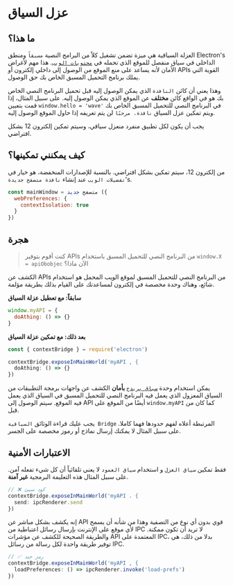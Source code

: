 # عزل السياق

## ما هذا؟

العزلة السياقية هي ميزة تضمن تشغيل كلاً من البرامج النصية `مسبقاً` ومنطق Electron's الداخلي في سياق منفصل للموقع الذي تحمله في [`محتويات الويب`](../api/web-contents.md).  هذا مهم لأغراض الأمان لأنه يساعد على منع الموقع من الوصول إلى داخلي إلكترون أو APIs القوية التي يملك برنامج التحميل المسبق الخاص بك حق الوصول.

وهذا يعني أن كائن `النافذة` الذي يمكن الوصول إليه قبل تحميل البرنامج النصي الخاص بك هو في الواقع كائن **مختلف** عن الموقع الذي يمكن الوصول إليه.  على سبيل المثال، إذا قمت بتعيين `window.hello = 'wave'` في البرنامج النصي للتحميل المسبق الخاص بك ويتم تمكين عزل السياق `نافذة. مرحبًا` لن يتم تعريفه إذا حاول الموقع الوصول إليه.

يجب أن يكون لكل تطبيق منفرد منعزل سياقي، وسيتم تمكين إلكترون 12 بشكل افتراضي.

## كيف يمكنني تمكينها؟

من إلكترون 12، سيتم تمكين بشكل افتراضي. بالنسبة للإصدارات المنخفضة، هو خيار في `تفضيلات الويب` عند إنشاء `نافذة متصفح جديدة`'s.

```javascript
const mainWindow = متصفح جديد ({
  webPreferences: {
    contextIsolation: true
  }
})
```

## هجرة

> كنت أقوم بتوفير APIs من البرنامج النصي للتحميل المسبق باستخدام `window.X = apiObobjec` الآن ماذا؟

الكشف عن APIs من البرنامج النصي للتحميل المسبق لموقع الويب المحمل هو استخدام شائع، وهناك وحدة مخصصة في إلكترون لمساعدتك على القيام بذلك بطريقة مؤلمة.

**سابقاً: مع تعطيل عزلة السياق**

```javascript
window.myAPI = {
  doAthing: () => {}
}
```

**بعد ذلك: مع تمكين عزلة السياق**

```javascript
const { contextBridge } = require('electron')

contextBridge.exposeInMainWorld('myAPI , {
  doAthing: () => {}
})
```

يمكن استخدام وحدة [`سياق بريدج`](../api/context-bridge.md) **بأمان** الكشف عن واجهات برمجة التطبيقات من السياق المعزول الذي يعمل فيه البرنامج النصي للتحميل المسبق في السياق الذي يعمل فيه الموقع. سيتم الوصول إلى API أيضًا من الموقع على `window.myAPI` كما كان من قبل.

يجب عليك قراءة الوثائق `السياقية Bridge` المرتبطة أعلاه لفهم حدودها فهما كاملا.  على سبيل المثال لا يمكنك إرسال نماذج أو رموز مخصصة على الجسر.

## الاعتبارات الأمنية

فقط تمكين `سياق العزل` و استخدام `سياق العمود` لا يعني تلقائياً أن كل شيء تفعله آمن.  على سبيل المثال هذه التعليمة البرمجية **غير آمنة**.

```javascript
// ❌ كود سيئ
contextBridge.exposeInMainWorld('myAPI ، {
  send: ipcRenderer.send
})
```

إنه يكشف بشكل مباشر عن API قوي بدون أي نوع من التصفية وهذا من شأنه أن يسمح لأي موقع على الإنترنت بإرسال رسائل اعتباطية من IPC لا تريد أن تكون ممكنة. والطريقة الصحيحة للكشف عن مؤشرات API المعتمدة على IPC، بدلا من ذلك، هي توفير طريقة واحدة لكل رسالة من رسائل IPC.

```javascript
// ✅ رمز جيد
contextBridge.exposeInMainWorld('myAPI , {
  loadPreferences: () => ipcRenderer.invoke('load-prefs')
})
```

